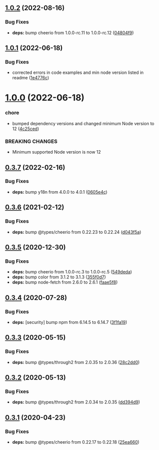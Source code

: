 ## [1.0.2](https://github.com/c1rrus/svg-fill/compare/v1.0.1...v1.0.2) (2022-08-16)


### Bug Fixes

* **deps:** bump cheerio from 1.0.0-rc.11 to 1.0.0-rc.12 ([04804f9](https://github.com/c1rrus/svg-fill/commit/04804f994295ba32378027d1faa2ce4446272ef9))

## [1.0.1](https://github.com/c1rrus/svg-fill/compare/v1.0.0...v1.0.1) (2022-06-18)


### Bug Fixes

* corrected errors in code examples and min node version listed in readme ([1e4776c](https://github.com/c1rrus/svg-fill/commit/1e4776c685f2d22bd9f5504c21bd1874566fee5e))

# [1.0.0](https://github.com/c1rrus/svg-fill/compare/v0.3.7...v1.0.0) (2022-06-18)


### chore

* bumped dependency versions and changed minimum Node version to 12 ([4c25ced](https://github.com/c1rrus/svg-fill/commit/4c25cedaa4fb7dd0b60f39ad9e34d4292d9eec2f))


### BREAKING CHANGES

* Minimum supported Node version is now 12

## [0.3.7](https://github.com/c1rrus/svg-fill/compare/v0.3.6...v0.3.7) (2022-02-16)


### Bug Fixes

* **deps:** bump y18n from 4.0.0 to 4.0.1 ([0605e4c](https://github.com/c1rrus/svg-fill/commit/0605e4c33b30a79a4bd8bc6aaf49677ff89c5e2c))

## [0.3.6](https://github.com/c1rrus/svg-fill/compare/v0.3.5...v0.3.6) (2021-02-12)


### Bug Fixes

* **deps:** bump @types/cheerio from 0.22.23 to 0.22.24 ([d043f5a](https://github.com/c1rrus/svg-fill/commit/d043f5a352300834d3bc52a95556cf6e0a3ef752))

## [0.3.5](https://github.com/c1rrus/svg-fill/compare/v0.3.4...v0.3.5) (2020-12-30)


### Bug Fixes

* **deps:** bump cheerio from 1.0.0-rc.3 to 1.0.0-rc.5 ([549deda](https://github.com/c1rrus/svg-fill/commit/549deda52b366cf63fc2e7e57322d2e1569d5d30))
* **deps:** bump color from 3.1.2 to 3.1.3 ([355f0d7](https://github.com/c1rrus/svg-fill/commit/355f0d7f7fc57698d520b4b48bbc1e1dd5794aa9))
* **deps:** bump node-fetch from 2.6.0 to 2.6.1 ([faae5f8](https://github.com/c1rrus/svg-fill/commit/faae5f8ae3b94b931e06bfe7aadaa1fe3ccce85c))

## [0.3.4](https://github.com/c1rrus/svg-fill/compare/v0.3.3...v0.3.4) (2020-07-28)


### Bug Fixes

* **deps:** [security] bump npm from 6.14.5 to 6.14.7 ([3f1fa19](https://github.com/c1rrus/svg-fill/commit/3f1fa190dfb6ed90b3924d1b880b04ac52a4b4a6))

## [0.3.3](https://github.com/c1rrus/svg-fill/compare/v0.3.2...v0.3.3) (2020-05-15)


### Bug Fixes

* **deps:** bump @types/through2 from 2.0.35 to 2.0.36 ([28c2dd0](https://github.com/c1rrus/svg-fill/commit/28c2dd079cc0fbfa5b5e91d1f8245e32458b514a))

## [0.3.2](https://github.com/c1rrus/svg-fill/compare/v0.3.1...v0.3.2) (2020-05-13)


### Bug Fixes

* **deps:** bump @types/through2 from 2.0.34 to 2.0.35 ([dd394d9](https://github.com/c1rrus/svg-fill/commit/dd394d9ffcb6f6cc6617feaabef3c97cc884e872))

## [0.3.1](https://github.com/c1rrus/svg-fill/compare/v0.3.0...v0.3.1) (2020-04-23)


### Bug Fixes

* **deps:** bump @types/cheerio from 0.22.17 to 0.22.18 ([25ea660](https://github.com/c1rrus/svg-fill/commit/25ea66052a1f5b30f4ef6a5636fa432e7bfb85d5))
